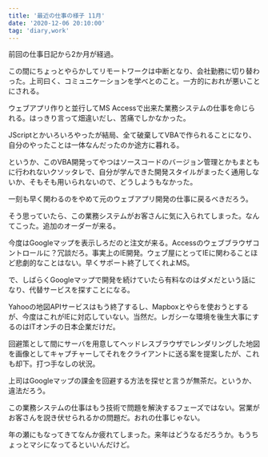 ```yaml
---
title: '最近の仕事の様子 11月'
date: '2020-12-06 20:10:00'
tag: 'diary,work'
---
```


前回の仕事日記から2か月が経過。

この間にちょっとやらかしてリモートワークは中断となり、会社勤務に切り替わった。上司曰く、コミュニケーションを学べとのこと。一方的におれが悪いことにされる。

ウェブアプリ作りと並行してMS Accessで出来た業務システムの仕事を命じられる。はっきり言って畑違いだし、苦痛でしかなかった。

JScriptとかいろいろやったが結局、全て破棄してVBAで作られることになり、自分のやったことは一体なんだったのか途方に暮れる。

というか、このVBA開発ってやつはソースコードのバージョン管理とかもまともに行われないクソッタレで、自分が学んできた開発スタイルがまったく通用しないか、そもそも用いられないので、どうしようもなかった。

一刻も早く関わるのをやめて元のウェブアプリ開発の仕事に戻るべきだろう。

そう思っていたら、この業務システムがお客さんに気に入られてしまった。なんてこった。追加のオーダーが来る。

今度はGoogleマップを表示しろだのと注文が来る。Accessのウェブブラウザコントロールに？冗談だろ。事実上のIE開発。ウェブ屋にとってIEに関わることほど悲劇的なことはない。早くサポート終了してくれよMS。

で、しばらくGoogleマップで開発を続けていたら有料なのはダメだという話になり、代替サービスを探すことになる。

Yahooの地図APIサービスはもう終了するし、Mapboxとやらを使おうとするが、今度はこれがIEに対応していない。当然だ。レガシーな環境を後生大事にするのはITオンチの日本企業だけだ。

回避策として間にサーバを用意してヘッドレスブラウザでレンダリングした地図を画像としてキャプチャーしてそれをクライアントに送る案を提案したが、これも却下。打つ手なしの状況。

上司はGoogleマップの課金を回避する方法を探せと言うが無茶だ。というか、違法だろう。

この業務システムの仕事はもう技術で問題を解決するフェーズではない。営業がお客さんを説き伏せられるかの問題だ。おれの仕事じゃない。

年の瀬にもなってきてなんか疲れてしまった。来年はどうなるだろうか。もうちょっとマシになってるといいんだけど。